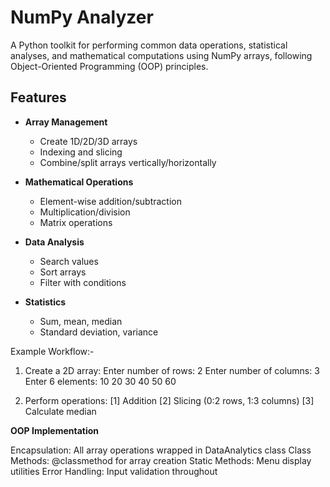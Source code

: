 # NumPy Analyzer

A Python toolkit for performing common data operations, statistical analyses, and mathematical computations using NumPy arrays, following Object-Oriented Programming (OOP) principles.

## Features

- **Array Management**
  - Create 1D/2D/3D arrays
  - Indexing and slicing
  - Combine/split arrays vertically/horizontally

- **Mathematical Operations**
  - Element-wise addition/subtraction
  - Multiplication/division
  - Matrix operations

- **Data Analysis**
  - Search values
  - Sort arrays
  - Filter with conditions

- **Statistics**
  - Sum, mean, median
  - Standard deviation, variance


Example Workflow:-
  1. Create a 2D array:
        Enter number of rows: 2
        Enter number of columns: 3
        Enter 6 elements: 10 20 30 40 50 60

 2.  Perform operations:
        [1] Addition
        [2] Slicing (0:2 rows, 1:3 columns)
        [3] Calculate median


**OOP Implementation**

Encapsulation: All array operations wrapped in DataAnalytics class
Class Methods: @classmethod for array creation
Static Methods: Menu display utilities
Error Handling: Input validation throughout
